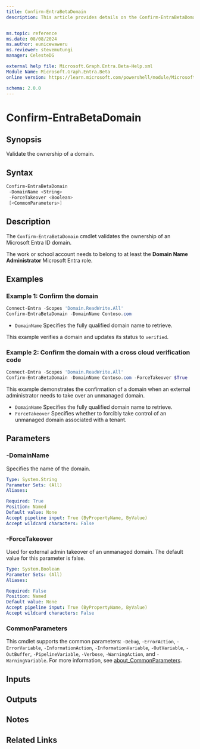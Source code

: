 ```yaml
---
title: Confirm-EntraBetaDomain
description: This article provides details on the Confirm-EntraBetaDomain command.


ms.topic: reference
ms.date: 08/08/2024
ms.author: eunicewaweru
ms.reviewer: stevemutungi
manager: CelesteDG

external help file: Microsoft.Graph.Entra.Beta-Help.xml
Module Name: Microsoft.Graph.Entra.Beta
online version: https://learn.microsoft.com/powershell/module/Microsoft.Graph.Entra.Beta/Confirm-EntraBetaDomain

schema: 2.0.0
---
```


# Confirm-EntraBetaDomain

## Synopsis

Validate the ownership of a domain.

## Syntax

```powershell
Confirm-EntraBetaDomain 
 -DomainName <String> 
 -ForceTakeover <Boolean>
 [<CommonParameters>]
```

## Description

The `Confirm-EntraBetaDomain` cmdlet validates the ownership of an Microsoft Entra ID domain.

The work or school account needs to belong to at least the **Domain Name Administrator** Microsoft Entra role.

## Examples

### Example 1: Confirm the domain

```powershell
Connect-Entra -Scopes 'Domain.ReadWrite.All'
Confirm-EntraBetaDomain -DomainName Contoso.com
```

- `DomainName` Specifies the fully qualified domain name to retrieve.

This example verifies a domain and updates its status to `verified`.

### Example 2: Confirm the domain with a cross cloud verification code

```powershell
Connect-Entra -Scopes 'Domain.ReadWrite.All'
Confirm-EntraBetaDomain -DomainName Contoso.com -ForceTakeover $True
```

This example demonstrates the confirmation of a domain when an external administrator needs to take over an unmanaged domain.

- `DomainName` Specifies the fully qualified domain name to retrieve.
- `ForceTakeover` Specifies whether to forcibly take control of an unmanaged domain associated with a tenant.

## Parameters

### -DomainName

Specifies the name of the domain.

```yaml
Type: System.String
Parameter Sets: (All)
Aliases:

Required: True
Position: Named
Default value: None
Accept pipeline input: True (ByPropertyName, ByValue)
Accept wildcard characters: False
```

### -ForceTakeover

Used for external admin takeover of an unmanaged domain. The default value for this parameter is false.

```yaml
Type: System.Boolean
Parameter Sets: (All)
Aliases:

Required: False
Position: Named
Default value: None
Accept pipeline input: True (ByPropertyName, ByValue)
Accept wildcard characters: False
```

### CommonParameters

This cmdlet supports the common parameters: `-Debug`, `-ErrorAction`, `-ErrorVariable`, `-InformationAction`, `-InformationVariable`, `-OutVariable`, `-OutBuffer`, `-PipelineVariable`, `-Verbose`, `-WarningAction`, and `-WarningVariable`. For more information, see [about_CommonParameters](https://go.microsoft.com/fwlink/?LinkID=113216).

## Inputs

## Outputs

## Notes

## Related Links

